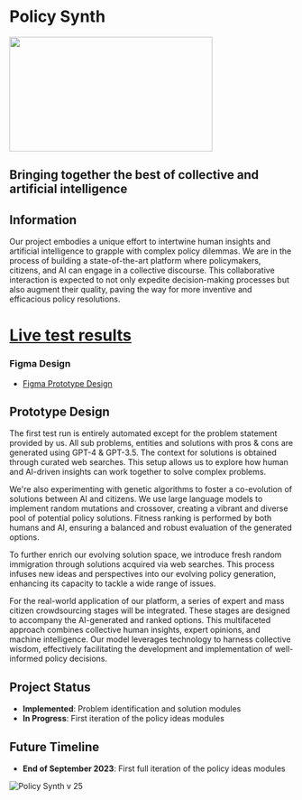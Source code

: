 # Policy Synth
<img src="https://github.com/CitizensFoundation/collective-policy-synth/assets/43699/40c74912-7465-4505-8497-4d0819d167d6" width="360" height="203">

## Bringing together the best of collective and artificial intelligence

## Information
Our project embodies a unique effort to intertwine human insights and artificial intelligence to grapple with complex policy dilemmas. We are in the process of building a state-of-the-art platform where policymakers, citizens, and AI can engage in a collective discourse. This collaborative interaction is expected to not only expedite decision-making processes but also augment their quality, paving the way for more inventive and efficacious policy resolutions.

# [Live test results](https://policy-synth.ai/projects/1/)

### Figma Design
- [Figma Prototype Design](https://www.figma.com/file/ekIKXfT3tL8Ab7MoLSnjnN/Collective-Policy-Synth-V10)

## Prototype Design
The first test run is entirely automated except for the problem statement provided by us. All sub problems, entities and solutions with pros & cons are generated using GPT-4 & GPT-3.5. The context for solutions is obtained through curated web searches. This setup allows us to explore how human and AI-driven insights can work together to solve complex problems.

We're also experimenting with genetic algorithms to foster a co-evolution of solutions between AI and citizens. We use large language models to implement random mutations and crossover, creating a vibrant and diverse pool of potential policy solutions. Fitness ranking is performed by both humans and AI, ensuring a balanced and robust evaluation of the generated options.

To further enrich our evolving solution space, we introduce fresh random immigration through solutions acquired via web searches. This process infuses new ideas and perspectives into our evolving policy generation, enhancing its capacity to tackle a wide range of issues.

For the real-world application of our platform, a series of expert and mass citizen crowdsourcing stages will be integrated. These stages are designed to accompany the AI-generated and ranked options. This multifaceted approach combines collective human insights, expert opinions, and machine intelligence. Our model leverages technology to harness collective wisdom, effectively facilitating the development and implementation of well-informed policy decisions.

## Project Status
- **Implemented**: Problem identification and solution modules 
- **In Progress**: First iteration of the policy ideas modules

## Future Timeline
- **End of September 2023**: First full iteration of the policy ideas modules

![Policy Synth v 25](https://github.com/CitizensFoundation/policy-synth/assets/43699/8f20d0a9-e480-44a6-9997-9fdac701e799)




